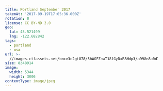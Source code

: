 ```yaml
---
title: Portland September 2017
takenAt: '2017-09-19T17:05:36.000Z'
rotation: 0
license: CC BY-ND 3.0
geo:
  lat: 45.521499
  lng: -122.682842
tags:
  - portland
  - usa
url: >-
  //images.ctfassets.net/bncv3c2gt878/5hWOEZnwT18lGyDxR8Hdp3/a998e8a0d77c076c30bec8a25b5a666c/portland-september-2017_36647128003_o
size: 8348914
image:
  width: 5344
  height: 3006
contentType: image/jpeg
---
```


